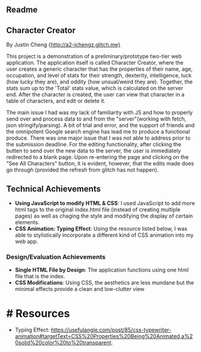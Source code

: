 Readme
---

## Character Creator
By Justin Cheng {http://a2-jchengz.glitch.me}

This project is a demonstration of a preliminary/prototype two-tier web application. The application itself is called Character Creator, where the user creates a generic character
that has the properties of their name, age, occupation, and level of stats for their strength, dexterity, intelligence, luck (how lucky they are), and oddity (how unsual/weird they are).
Together, the stats sum up to the 'Total' stats value, which is calculated on the server end. After the character is created, the user can view that character in a table of characters, 
and edit or delete it. 

The main issue I had was my lack of familiarity with JS and how to properly send over and process data to and from the "server"(working with fetch, json stringify/parsing). A bit of 
trial and error, and the support of friends and the omnipotent Google search engine has lead me to produce a functional produce. There was one major issue that I was not able
to address prior to the submission deadline. For the editing functionality, after clicking the butten to send over the new data to the server, the user is immediately
redirected to a blank page. Upon re-entering the page and clicking on the "See All Characters" button, it is evident, however, that the edits made does go through (provided the
refresh from glitch has not happen).

## Technical Achievements
- **Using JavaScript to modify HTML & CSS**: I used JavaScript to add more html tags to the original index.html file (instead of creating multiple pages) as well as
  chaging the style and modifying the display of certain elements.
- **CSS Animation: Typing Effect**: Using the resource listed below, I was able to stylistically incorporate a different kind of CSS animation into my web app.

### Design/Evaluation Achievements
- **Single HTML File by Design**: The application functions using one html file that is the index. 
- **CSS Modifications**: Using CSS, the aesthetics are less mundane but the minimal effects provide a clean and low-clutter view


# # Resources
- Typing Effect: https://usefulangle.com/post/85/css-typewriter-animation#targetText=CSS%20Properties%20Being%20Animated,a%20solid%20color%20to%20transparent.
